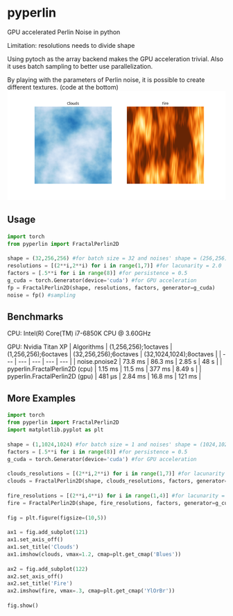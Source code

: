 # pyperlin
GPU accelerated Perlin Noise in python

Limitation: resolutions needs to divide shape

Using pytoch as the array backend makes the GPU acceleration trivial. Also it uses batch sampling to better use parallelization.

By playing with the parameters of Perlin noise, it is possible to create different textures. (code at the bottom)
![alt text](pyperlin/examples/clouds_and_fire.png?raw=true)

## Usage
```python
import torch
from pyperlin import FractalPerlin2D

shape = (32,256,256) #for batch size = 32 and noises' shape = (256,256)
resolutions = [(2**i,2**i) for i in range(1,7)] #for lacunarity = 2.0
factors = [.5**i for i in range(8)] #for persistence = 0.5
g_cuda = torch.Generator(device='cuda') #for GPU acceleration
fp = FractalPerlin2D(shape, resolutions, factors, generator=g_cuda)
noise = fp() #sampling
```

## Benchmarks
CPU: Intel(R) Core(TM) i7-6850K CPU @ 3.60GHz

GPU: Nvidia Titan XP
| Algorithms | (1,256,256);1octaves | (1,256,256);6octaves | (32,256,256);6octaves | (32,1024,1024);8octaves |
| --- | --- | --- | --- | --- |
| noise.pnoise2  | 73.8 ms | 86.3 ms | 2.85 s | 48 s |
| pyperlin.FractalPerlin2D (cpu)  | 1.15 ms | 11.5 ms | 377 ms | 8.49 s |
| pyperlin.FractalPerlin2D (gpu)  | 481 µs | 2.84 ms | 16.8 ms | 121 ms |


## More Examples
```python
import torch
from pyperlin import FractalPerlin2D
import matplotlib.pyplot as plt

shape = (1,1024,1024) #for batch size = 1 and noises' shape = (1024,1024)
factors = [.5**i for i in range(8)] #for persistence = 0.5
g_cuda = torch.Generator(device='cuda') #for GPU acceleration

clouds_resolutions = [(2**i,2**i) for i in range(1,7)] #for lacunarity = 2.0
clouds = FractalPerlin2D(shape, clouds_resolutions, factors, generator=g_cuda)().cpu().numpy()[0]

fire_resolutions = [(2**i,4**i) for i in range(1,4)] #for lacunarity = 2.0 and 4.0
fire = FractalPerlin2D(shape, fire_resolutions, factors, generator=g_cuda)().cpu().numpy()[0]

fig = plt.figure(figsize=(10,5))

ax1 = fig.add_subplot(121)
ax1.set_axis_off()
ax1.set_title('Clouds')
ax1.imshow(clouds, vmax=1.2, cmap=plt.get_cmap('Blues'))

ax2 = fig.add_subplot(122)
ax2.set_axis_off()
ax2.set_title('Fire')
ax2.imshow(fire, vmax=.3, cmap=plt.get_cmap('YlOrBr'))

fig.show()
```